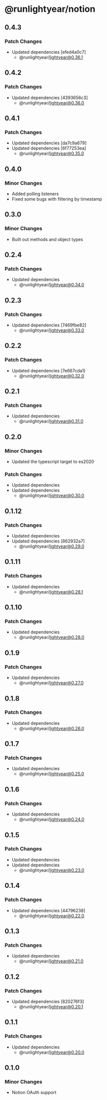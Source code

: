 # @runlightyear/notion

## 0.4.3

### Patch Changes

- Updated dependencies [efed4a0c7]
  - @runlightyear/lightyear@0.36.1

## 0.4.2

### Patch Changes

- Updated dependencies [4393656c3]
  - @runlightyear/lightyear@0.36.0

## 0.4.1

### Patch Changes

- Updated dependencies [da7c9a679]
- Updated dependencies [6f77253ea]
  - @runlightyear/lightyear@0.35.0

## 0.4.0

### Minor Changes

- Added polling listeners
- Fixed some bugs with filtering by timestamp

## 0.3.0

### Minor Changes

- Built out methods and object types

## 0.2.4

### Patch Changes

- Updated dependencies
  - @runlightyear/lightyear@0.34.0

## 0.2.3

### Patch Changes

- Updated dependencies [7469fbe82]
  - @runlightyear/lightyear@0.33.0

## 0.2.2

### Patch Changes

- Updated dependencies [7e667cda1]
  - @runlightyear/lightyear@0.32.0

## 0.2.1

### Patch Changes

- Updated dependencies
  - @runlightyear/lightyear@0.31.0

## 0.2.0

### Minor Changes

- Updated the typescript target to es2020

### Patch Changes

- Updated dependencies
- Updated dependencies
  - @runlightyear/lightyear@0.30.0

## 0.1.12

### Patch Changes

- Updated dependencies
- Updated dependencies [862932a7]
  - @runlightyear/lightyear@0.29.0

## 0.1.11

### Patch Changes

- Updated dependencies
  - @runlightyear/lightyear@0.28.1

## 0.1.10

### Patch Changes

- Updated dependencies
  - @runlightyear/lightyear@0.28.0

## 0.1.9

### Patch Changes

- Updated dependencies
  - @runlightyear/lightyear@0.27.0

## 0.1.8

### Patch Changes

- Updated dependencies
  - @runlightyear/lightyear@0.26.0

## 0.1.7

### Patch Changes

- Updated dependencies
  - @runlightyear/lightyear@0.25.0

## 0.1.6

### Patch Changes

- Updated dependencies
  - @runlightyear/lightyear@0.24.0

## 0.1.5

### Patch Changes

- Updated dependencies
- Updated dependencies
  - @runlightyear/lightyear@0.23.0

## 0.1.4

### Patch Changes

- Updated dependencies [44796238]
  - @runlightyear/lightyear@0.22.0

## 0.1.3

### Patch Changes

- Updated dependencies
  - @runlightyear/lightyear@0.21.0

## 0.1.2

### Patch Changes

- Updated dependencies [820276f3]
  - @runlightyear/lightyear@0.20.1

## 0.1.1

### Patch Changes

- Updated dependencies
  - @runlightyear/lightyear@0.20.0

## 0.1.0

### Minor Changes

- Notion OAuth support
